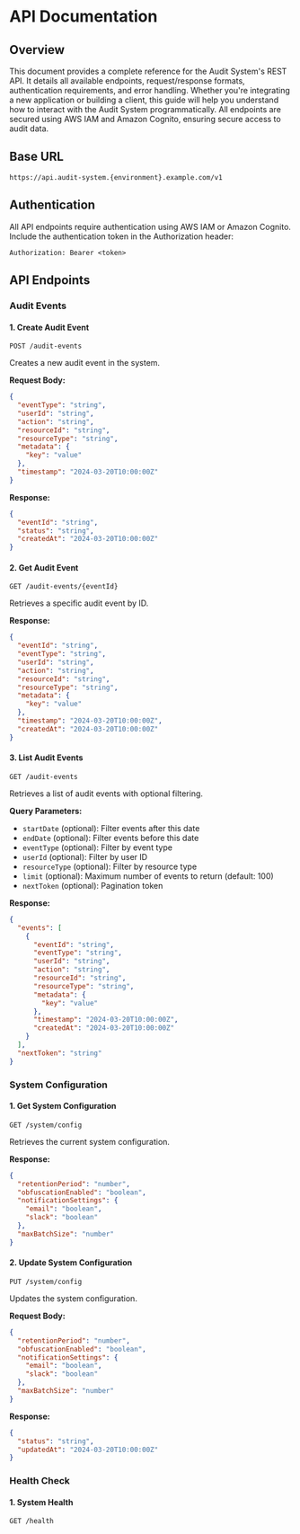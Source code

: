 # API Documentation

## Overview

This document provides a complete reference for the Audit System's REST API. It details all available endpoints, request/response formats, authentication requirements, and error handling. Whether you're integrating a new application or building a client, this guide will help you understand how to interact with the Audit System programmatically. All endpoints are secured using AWS IAM and Amazon Cognito, ensuring secure access to audit data.

## Base URL

```
https://api.audit-system.{environment}.example.com/v1
```

## Authentication

All API endpoints require authentication using AWS IAM or Amazon Cognito. Include the authentication token in the Authorization header:

```
Authorization: Bearer <token>
```

## API Endpoints

### Audit Events

#### 1. Create Audit Event

```http
POST /audit-events
```

Creates a new audit event in the system.

**Request Body:**
```json
{
  "eventType": "string",
  "userId": "string",
  "action": "string",
  "resourceId": "string",
  "resourceType": "string",
  "metadata": {
    "key": "value"
  },
  "timestamp": "2024-03-20T10:00:00Z"
}
```

**Response:**
```json
{
  "eventId": "string",
  "status": "string",
  "createdAt": "2024-03-20T10:00:00Z"
}
```

#### 2. Get Audit Event

```http
GET /audit-events/{eventId}
```

Retrieves a specific audit event by ID.

**Response:**
```json
{
  "eventId": "string",
  "eventType": "string",
  "userId": "string",
  "action": "string",
  "resourceId": "string",
  "resourceType": "string",
  "metadata": {
    "key": "value"
  },
  "timestamp": "2024-03-20T10:00:00Z",
  "createdAt": "2024-03-20T10:00:00Z"
}
```

#### 3. List Audit Events

```http
GET /audit-events
```

Retrieves a list of audit events with optional filtering.

**Query Parameters:**
- `startDate` (optional): Filter events after this date
- `endDate` (optional): Filter events before this date
- `eventType` (optional): Filter by event type
- `userId` (optional): Filter by user ID
- `resourceType` (optional): Filter by resource type
- `limit` (optional): Maximum number of events to return (default: 100)
- `nextToken` (optional): Pagination token

**Response:**
```json
{
  "events": [
    {
      "eventId": "string",
      "eventType": "string",
      "userId": "string",
      "action": "string",
      "resourceId": "string",
      "resourceType": "string",
      "metadata": {
        "key": "value"
      },
      "timestamp": "2024-03-20T10:00:00Z",
      "createdAt": "2024-03-20T10:00:00Z"
    }
  ],
  "nextToken": "string"
}
```

### System Configuration

#### 1. Get System Configuration

```http
GET /system/config
```

Retrieves the current system configuration.

**Response:**
```json
{
  "retentionPeriod": "number",
  "obfuscationEnabled": "boolean",
  "notificationSettings": {
    "email": "boolean",
    "slack": "boolean"
  },
  "maxBatchSize": "number"
}
```

#### 2. Update System Configuration

```http
PUT /system/config
```

Updates the system configuration.

**Request Body:**
```json
{
  "retentionPeriod": "number",
  "obfuscationEnabled": "boolean",
  "notificationSettings": {
    "email": "boolean",
    "slack": "boolean"
  },
  "maxBatchSize": "number"
}
```

**Response:**
```json
{
  "status": "string",
  "updatedAt": "2024-03-20T10:00:00Z"
}
```

### Health Check

#### 1. System Health

```http
GET /health
```